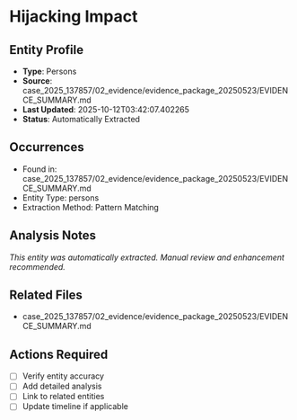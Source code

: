 # Hijacking Impact

## Entity Profile
- **Type**: Persons
- **Source**: case_2025_137857/02_evidence/evidence_package_20250523/EVIDENCE_SUMMARY.md
- **Last Updated**: 2025-10-12T03:42:07.402265
- **Status**: Automatically Extracted

## Occurrences
- Found in: case_2025_137857/02_evidence/evidence_package_20250523/EVIDENCE_SUMMARY.md
- Entity Type: persons
- Extraction Method: Pattern Matching

## Analysis Notes
*This entity was automatically extracted. Manual review and enhancement recommended.*

## Related Files
- case_2025_137857/02_evidence/evidence_package_20250523/EVIDENCE_SUMMARY.md

## Actions Required
- [ ] Verify entity accuracy
- [ ] Add detailed analysis
- [ ] Link to related entities
- [ ] Update timeline if applicable
